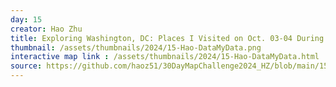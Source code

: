 ```yaml
---
day: 15
creator: Hao Zhu
title: Exploring Washington, DC: Places I Visited on Oct. 03-04 During Fall Break
thumbnail: /assets/thumbnails/2024/15-Hao-DataMyData.png
interactive map link : /assets/thumbnails/2024/15-Hao-DataMyData.html
source: https://github.com/haoz51/30DayMapChallenge2024_HZ/blob/main/15-Data%20My%20data/15-DataMyData.R 
---
```

